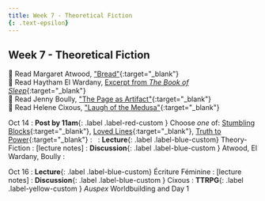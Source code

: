 ```yaml
---
title: Week 7 - Theoretical Fiction
{: .text-epsilon}
---
```


## Week 7 - Theoretical Fiction

📖 Read Margaret Atwood, ["Bread"](/ws297y/assets/pdfs/atwood_bread.pdf){:target="_blank"}   
📖 Read Haytham El Wardany, [Excerpt from *The Book of Sleep*](/ws297y/assets/pdfs/el_wardany_book_of_sleep.pdf){:target="_blank"}   
📖 Read Jenny Boully, ["The Page as Artifact"](/ws297y/assets/pdfs/boully_page_as_artifact.pdf){:target="_blank"}   
📖 Read Helene Cixous, ["Laugh of the Medusa"](/ws297y/assets/pdfs/cixous_laugh_of_medusa.pdf){:target="_blank"}   

Oct 14
: **Post by 11am**{: .label .label-red-custom } Choose *one* of: [Stumbling Blocks](https://visforvali.github.io/ws297y/prompts/#stumbling-blocks){:target="_blank"}, [Loved Lines](https://visforvali.github.io/ws297y/prompts/#poetic-inference){:target="_blank"}, [Truth to Power](https://visforvali.github.io/ws297y/prompts/#truth-to-power){:target="_blank"}
  : &nbsp;
: **Lecture**{: .label .label-blue-custom} Theory-Fiction
  : [lecture notes]
: **Discussion**{: .label .label-blue-custom } Atwood, El Wardany, Boully
  : &nbsp;
  
Oct 16
: **Lecture**{: .label .label-blue-custom} Écriture Féminine
  : [lecture notes]
: **Discussion**{: .label .label-blue-custom } Cixous
: **TTRPG**{: .label .label-yellow-custom } *Auspex* Worldbuilding and Day 1